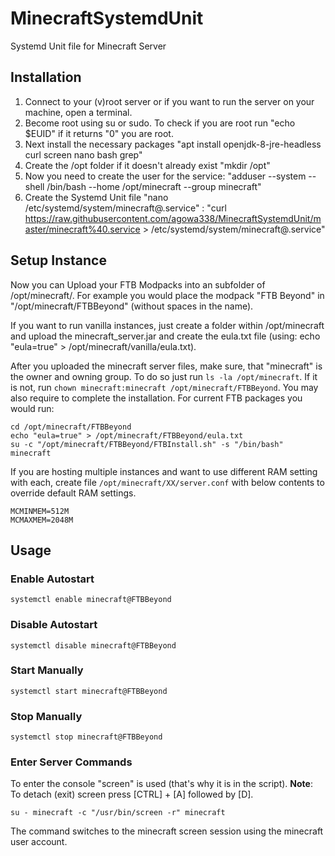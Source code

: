 # MinecraftSystemdUnit
Systemd Unit file for Minecraft Server

## Installation
1. Connect to your (v)root server or if you want to run the server on your machine, open a terminal.
1. Become root using su or sudo. To check if you are root run "echo $EUID" if it returns "0" you are root.
1. Next install the necessary packages "apt install openjdk-8-jre-headless curl screen nano bash grep"
1. Create the /opt folder if it doesn't already exist "mkdir /opt"
1. Now you need to create the user for the service: "adduser --system --shell /bin/bash --home /opt/minecraft --group minecraft"
1. Create the Systemd Unit file "nano /etc/systemd/system/minecraft@.service" : "curl https://raw.githubusercontent.com/agowa338/MinecraftSystemdUnit/master/minecraft%40.service > /etc/systemd/system/minecraft@.service"

## Setup Instance
Now you can Upload your FTB Modpacks into an subfolder of /opt/minecraft/. For example you would place the modpack "FTB Beyond" in "/opt/minecraft/FTBBeyond" (without spaces in the name).

If you want to run vanilla instances, just create a folder within /opt/minecraft and upload the minecraft_server.jar and create the eula.txt file (using: echo "eula=true" > /opt/minecraft/vanilla/eula.txt).

After you uploaded the minecraft server files, make sure, that "minecraft" is the owner and owning group. To do so just run `ls -la /opt/minecraft`. If it is not, run `chown minecraft:minecraft /opt/minecraft/FTBBeyond`.
You may also require to complete the installation. For current FTB packages you would run:
```
cd /opt/minecraft/FTBBeyond
echo "eula=true" > /opt/minecraft/FTBBeyond/eula.txt
su -c "/opt/minecraft/FTBBeyond/FTBInstall.sh" -s "/bin/bash" minecraft
```

If you are hosting multiple instances and want to use different RAM setting with each, create file `/opt/minecraft/XX/server.conf` with below contents to override default RAM settings.
```
MCMINMEM=512M
MCMAXMEM=2048M
```

## Usage
### Enable Autostart
```
systemctl enable minecraft@FTBBeyond
```
### Disable Autostart
```
systemctl disable minecraft@FTBBeyond
```
### Start Manually
```
systemctl start minecraft@FTBBeyond
```
### Stop Manually
```
systemctl stop minecraft@FTBBeyond
```
### Enter Server Commands
To enter the console "screen" is used (that's why it is in the script).
**Note**: To detach (exit) screen press [CTRL] + [A] followed by [D].
```
su - minecraft -c "/usr/bin/screen -r" minecraft
```
The command switches to the minecraft screen session using the minecraft user account.

